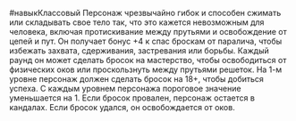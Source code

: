 #навыкКлассовый
Персонаж чрезвычайно гибок и способен сжимать или складывать свое тело так, что это кажется невозможным для человека, включая протискивание между прутьями и освобождение от цепей и пут. Он получает бонус +4 к спас броскам от паралича, чтобы избежать захвата, сдерживания, застревания или борьбы. Каждый раунд он может сделать бросок на мастерство, чтобы освободиться от физических оков или проскользнуть между прутьями решеток. На 1-м уровне персонаж должен сделать бросок на 18+, чтобы добиться успеха. С каждым уровнем персонажа пороговое значение уменьшается на 1. Если бросок провален, персонаж остается в кандалах. Если бросок удался, он освобождается от оков.
